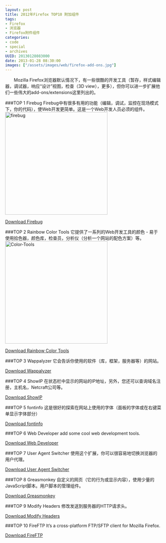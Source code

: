 ```yaml
--- 
layout: post
title: 2012年Firefox TOP10 附加组件
tags: 
- Firefox
- 浏览器
- Firefox附件组件
categories:
- code
- special
- archives
UUID: 20130128083000
date: 2013-01-28 08:30:00
images: ["/assets/images/web/firefox-add-ons.jpg"]
---
```


　　Mozilla Firefox浏览器默认情况下，有一些很酷的开发工具（暂存，样式编辑器，调试器，响应“设计”视图，检查（3D view），更多），但你可以进一步扩展他们一些伟大的add-ons/extensions这里列出的。

###TOP 1 Firebug
Firebug中有很多有用的功能（编辑，调试，监控在现场模式下，你的代码），使Web开发更简单。这是一个Web开发人员必须的组件。
<a href="{{site.static_url}}/assets/images/web/firebug.gif" rel="prettyPhoto[{{page.UUID}}]" alt="firebug" >
<img src="{{site.static_url}}/assets/images/web/firebug.gif" width="330px"  alt="firebug" class="img-center" />
</a>

<a href="https://addons.mozilla.org/en-US/firefox/addon/firebug/" alt="Download Firebug" target="_bank">Download Firebug</a>

###TOP 2 Rainbow Color Tools
它提供了一系列的Web开发工具的颜色 - 易于使用拾色器，颜色库，检查员，分析仪（分析一个网站的配色方案）等。
<a href="{{site.static_url}}/assets/images/web/Color-Tools.png" alt="Color-Tools" rel="prettyPhoto[{{page.UUID}}]">
<img src="{{site.static_url}}/assets/images/web/Color-Tools.png" width="330px"  alt="Color-Tools" class="img-center" />
</a>

<a href="https://addons.mozilla.org/en-US/firefox/addon/rainbow-color-tools/" alt="Download Rainbow Color Tools" target="_bank">
Download Rainbow Color Tools</a>

###TOP 3 Wappalyzer
它会告诉你使用的软件（库，框架，服务器等）的网站。

<a href="https://addons.mozilla.org/en-US/firefox/addon/wappalyzer/" alt="Wappalyzer" target="_bank">Download Wappalyzer</a>

###TOP 4 ShowIP
在状态栏中显示的网站的IP地址，另外，您还可以查询域名注册，主机名，Netcraft公司等。

<a href="https://addons.mozilla.org/en-US/firefox/addon/showip/" alt="ShowIP" target="_bank">Download ShowIP</a>

###TOP 5 fontinfo
这是很好的探索在网站上使用的字体（面板的字体或在右键菜单显示字体部分）

<a href="https://addons.mozilla.org/en-US/firefox/addon/fontinfo/" alt="Download fontinfo" target="_bank">Download fontinfo</a>

###TOP 6 Web Developer
add some cool web development tools.

<a href="https://addons.mozilla.org/en-US/firefox/addon/web-developer/" alt="Web Developer" target="_bank" >Download Web Developer</a>

###TOP 7 User Agent Switcher
使用这个扩展，你可以很容易地切换浏览器的用户代理。

<a href="https://addons.mozilla.org/en-US/firefox/addon/user-agent-switcher/" alt="Download User Agent Switcher" target="_bank" >Download User Agent Switcher</a>

###TOP 8  Greasmonkey
自定义的网页（它的行为或显示内容），使用少量的JavaScript脚本。用户脚本的管理组件。

<a href="https://addons.mozilla.org/en-US/firefox/addon/greasemonkey/" target="_bank" alt="Download Greasmonkey">Download Greasmonkey</a>

###TOP 9 Modify Headers
修改发送到服务器的HTTP请求头。

<a href="https://addons.mozilla.org/en-US/firefox/addon/modify-headers/" alt="Download Modify Headers" target="_bank">Download Modify Headers</a>

###TOP 10 FireFTP
It’s a cross-platform FTP/SFTP client for Mozilla Firefox.

<a href="https://addons.mozilla.org/en-US/firefox/addon/fireftp/" alt="Download FireFTP" target="_bank">Download FireFTP</a>
